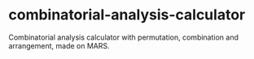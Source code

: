 # combinatorial-analysis-calculator



Combinatorial analysis calculator with permutation, combination and arrangement, made on MARS.
